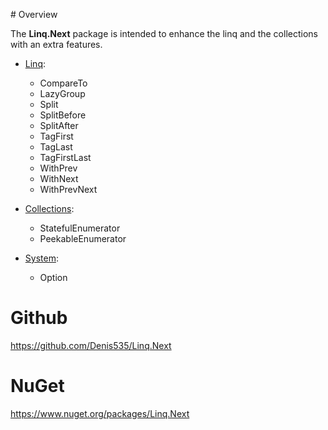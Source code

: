 ﻿﻿# Overview

The **Linq.Next** package is intended to enhance the linq and the collections with an extra features.

- [Linq](https://github.com/Denis535/Linq.Next/blob/master/Linq.Next/System.Linq/LinqNext.cs):
  - CompareTo
  - LazyGroup
  - Split
  - SplitBefore
  - SplitAfter
  - TagFirst
  - TagLast
  - TagFirstLast
  - WithPrev
  - WithNext
  - WithPrevNext

- [Collections](https://github.com/Denis535/Linq.Next/tree/master/Linq.Next/System.Collections.Generic):
  - StatefulEnumerator
  - PeekableEnumerator

- [System](https://github.com/Denis535/Linq.Next/tree/master/Linq.Next/System):
  - Option

# Github
https://github.com/Denis535/Linq.Next

# NuGet
https://www.nuget.org/packages/Linq.Next